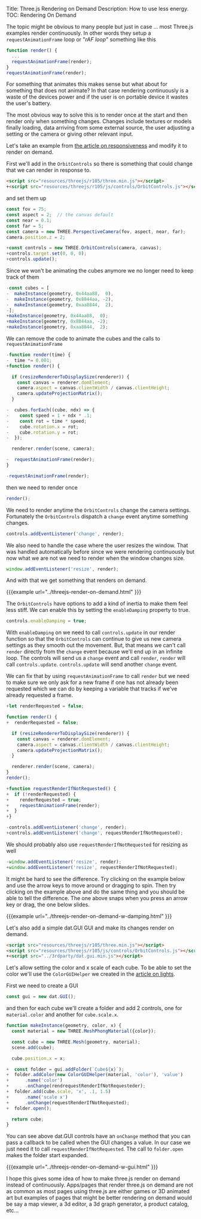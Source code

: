 Title: Three.js Rendering on Demand
Description: How to use less energy.
TOC: Rendering On Demand

The topic might be obvious to many people but just in case ... most Three.js
examples render continuously. In other words they setup a
`requestAnimationFrame` loop or "*rAF loop*" something like this

```js
function render() {
  ...
  requestAnimationFrame(render);
}
requestAnimationFrame(render);
```

For something that animates this makes sense but what about for something that
does not animate? In that case rendering continuously is a waste of the devices
power and if the user is on portable device it wastes the user's battery. 

The most obvious way to solve this is to render once at the start and then
render only when something changes. Changes include textures or models finally
loading, data arriving from some external source, the user adjusting a setting
or the camera or giving other relevant input.

Let's take an example from [the article on responsiveness](threejs-responsive.html)
and modify it to render on demand.

First we'll add in the `OrbitControls` so there is something that could change
that we can render in response to.

```html
<script src="resources/threejs/r105/three.min.js"></script>
+<script src="resources/threejs/r105/js/controls/OrbitControls.js"></script>
```

and set them up

```js
const fov = 75;
const aspect = 2;  // the canvas default
const near = 0.1;
const far = 5;
const camera = new THREE.PerspectiveCamera(fov, aspect, near, far);
camera.position.z = 2;

+const controls = new THREE.OrbitControls(camera, canvas);
+controls.target.set(0, 0, 0);
+controls.update();
```

Since we won't be animating the cubes anymore we no longer need to keep track of them

```js
-const cubes = [
-  makeInstance(geometry, 0x44aa88,  0),
-  makeInstance(geometry, 0x8844aa, -2),
-  makeInstance(geometry, 0xaa8844,  2),
-];
+makeInstance(geometry, 0x44aa88,  0);
+makeInstance(geometry, 0x8844aa, -2);
+makeInstance(geometry, 0xaa8844,  2);
```

We can remove the code to animate the cubes and the calls to `requestAnimationFrame`

```js
-function render(time) {
-  time *= 0.001;
+function render() {

  if (resizeRendererToDisplaySize(renderer)) {
    const canvas = renderer.domElement;
    camera.aspect = canvas.clientWidth / canvas.clientHeight;
    camera.updateProjectionMatrix();
  }

-  cubes.forEach((cube, ndx) => {
-    const speed = 1 + ndx * .1;
-    const rot = time * speed;
-    cube.rotation.x = rot;
-    cube.rotation.y = rot;
-  });

  renderer.render(scene, camera);

-  requestAnimationFrame(render);
}

-requestAnimationFrame(render);
```

then we need to render once

```js
render();
```

We need to render anytime the `OrbitControls` change the camera settings.
Fortunately the `OrbitControls` dispatch a `change` event anytime something
changes.

```js
controls.addEventListener('change', render);
```

We also need to handle the case where the user resizes the window. That was
handled automatically before since we were rendering continuously but now what
we are not we need to render when the window changes size.

```js
window.addEventListener('resize', render);
```

And with that we get something that renders on demand.

{{{example url="../threejs-render-on-demand.html" }}}

The `OrbitControls` have options to add a kind of inertia to make them feel less
stiff. We can enable this by setting the `enableDamping` property to true.

```js
controls.enableDamping = true;
```

With `enableDamping` on we need to call `controls.update` in our render function
so that the `OrbitControls` can continue to give us new camera settings as they
smooth out the movement. But, that means we can't call `render` directly from
the `change` event because we'll end up in an infinite loop. The controls will
send us a `change` event and call `render`, `render` will call `controls.update`.
`controls.update` will send another `change` event.

We can fix that by using `requestAnimationFrame` to call `render` but we need to
make sure we only ask for a new frame if one has not already been requested
which we can do by keeping a variable that tracks if we've already requested a frame.

```js
+let renderRequested = false;

function render() {
+  renderRequested = false;

  if (resizeRendererToDisplaySize(renderer)) {
    const canvas = renderer.domElement;
    camera.aspect = canvas.clientWidth / canvas.clientHeight;
    camera.updateProjectionMatrix();
  }

  renderer.render(scene, camera);
}
render();

+function requestRenderIfNotRequested() {
+  if (!renderRequested) {
+    renderRequested = true;
+    requestAnimationFrame(render);
+  }
+}

-controls.addEventListener('change', render);
+controls.addEventListener('change', requestRenderIfNotRequested);
```

We should probably also use `requestRenderIfNotRequested` for resizing as well

```js
-window.addEventListener('resize', render);
+window.addEventListener('resize', requestRenderIfNotRequested);
```

It might be hard to see the difference. Try clicking on the example below and
use the arrow keys to move around or dragging to spin. Then try clicking on the
example above and do the same thing and you should be able to tell the
difference. The one above snaps when you press an arrow key or drag, the one
below slides.

{{{example url="../threejs-render-on-demand-w-damping.html" }}}

Let's also add a simple dat.GUI GUI and make its changes render on demand.

```html
<script src="resources/threejs/r105/three.min.js"></script>
<script src="resources/threejs/r105/js/controls/OrbitControls.js"></script>
+<script src="../3rdparty/dat.gui.min.js"></script>
```

Let's allow setting the color and x scale of each cube. To be able to set the
color we'll use the `ColorGUIHelper` we created in the [article on
lights](threejs-lights.html).

First we need to create a GUI

```js
const gui = new dat.GUI();
```

and then for each cube we'll create a folder and add 2 controls, one for
`material.color` and another for `cube.scale.x`.

```js
function makeInstance(geometry, color, x) {
  const material = new THREE.MeshPhongMaterial({color});

  const cube = new THREE.Mesh(geometry, material);
  scene.add(cube);

  cube.position.x = x;

+  const folder = gui.addFolder(`Cube${x}`);
+  folder.addColor(new ColorGUIHelper(material, 'color'), 'value')
+      .name('color')
+      .onChange(rendrequestRenderIfNotRequesteder);
+  folder.add(cube.scale, 'x', .1, 1.5)
+      .name('scale x')
+      .onChange(requestRenderIfNotRequested);
+  folder.open();

  return cube;
}
```

You can see above dat.GUI controls have an `onChange` method that you can pass a
callback to be called when the GUI changes a value. In our case we just need it
to call `requestRenderIfNotRequested`. The call to `folder.open` makes the
folder start expanded.

{{{example url="../threejs-render-on-demand-w-gui.html" }}}

I hope this gives some idea of how to make three.js render on demand instead of
continuously. Apps/pages that render three.js on demand are not as common as
most pages using three.js are either games or 3D animated art but examples of
pages that might be better rendering on demand would be say a map viewer, a 3d
editor, a 3d graph generator, a product catalog, etc...
